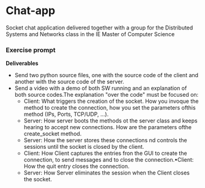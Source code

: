 # Chat-app
Socket chat application delivered together with a group for the Distributed Systems and Networks class in the IE Master of Computer Science

### Exercise prompt

**Deliverables** 
- Send two python source files, one with the source code of the client and another with the source code of the server.
- Send a video with a demo of both SW running and an explanation of both source codes.The explanation "over the code" must be focused on:
    - Client: What triggers the creation of the socket. How you invoque the method to create the connection, how you set the parameters ofthis method (IPs, Ports, TCP/UDP, ...).
    - Server: How server boots the methods ot the server class and keeps hearing to accept new connections. How are the parameters ofthe create_socket method.
    - Server: How the server stores these connections nd controls the sessions until the socket is closed by the client.
    - Client: How Client captures the entries fron the GUI to create the connection, to send messages and to close the connection.•Client: How the quit entry closes the connection.
    - Server: How Server eliminates the session when the Client closes the socket.
